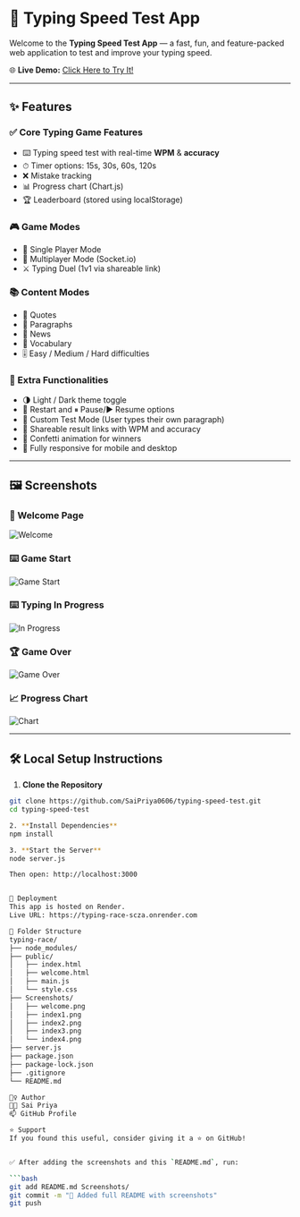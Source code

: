 # 🚀 Typing Speed Test App

Welcome to the **Typing Speed Test App** — a fast, fun, and feature-packed web application to test and improve your typing speed.

🌐 **Live Demo:** [Click Here to Try It!](https://typing-race-scza.onrender.com)

---

## ✨ Features

### ✅ Core Typing Game Features
- ⌨️ Typing speed test with real-time **WPM** & **accuracy**
- ⏱ Timer options: 15s, 30s, 60s, 120s
- ❌ Mistake tracking
- 📊 Progress chart (Chart.js)
- 🏆 Leaderboard (stored using localStorage)

### 🎮 Game Modes
- 👤 Single Player Mode
- 🤝 Multiplayer Mode (Socket.io)
- ⚔️ Typing Duel (1v1 via shareable link)

### 📚 Content Modes
- 📖 Quotes
- 📜 Paragraphs
- 📰 News
- 🧠 Vocabulary
- 🎚️ Easy / Medium / Hard difficulties

### 🧠 Extra Functionalities
- 🌗 Light / Dark theme toggle
- 🔁 Restart and ⏸ Pause/▶️ Resume options
- 🧾 Custom Test Mode (User types their own paragraph)
- 🔗 Shareable result links with WPM and accuracy
- 🎉 Confetti animation for winners
- 📱 Fully responsive for mobile and desktop

---

## 🖼️ Screenshots

### 🏁 Welcome Page
![Welcome](Screenshots/welcome.png)

### ⌨️ Game Start
![Game Start](Screenshots/index1.png)

### ⌨️ Typing In Progress
![In Progress](Screenshots/index2.png)

### 🏆 Game Over
![Game Over](Screenshots/index3.png)

### 📈 Progress Chart
![Chart](Screenshots/index4.png)

---

## 🛠️ Local Setup Instructions

1. **Clone the Repository**

```bash
git clone https://github.com/SaiPriya0606/typing-speed-test.git
cd typing-speed-test

2. **Install Dependencies**
npm install

3. **Start the Server**
node server.js

Then open: http://localhost:3000


🚀 Deployment
This app is hosted on Render.
Live URL: https://typing-race-scza.onrender.com

📁 Folder Structure
typing-race/
├── node_modules/
├── public/
│   ├── index.html
│   ├── welcome.html
│   ├── main.js
│   └── style.css
├── Screenshots/
│   ├── welcome.png
│   ├── index1.png
│   ├── index2.png
│   ├── index3.png
│   └── index4.png
├── server.js
├── package.json
├── package-lock.json
├── .gitignore
└── README.md

🙋‍♀️ Author
👩‍💻 Sai Priya
📫 GitHub Profile

⭐ Support
If you found this useful, consider giving it a ⭐ on GitHub!


✅ After adding the screenshots and this `README.md`, run:

```bash
git add README.md Screenshots/
git commit -m "📝 Added full README with screenshots"
git push

